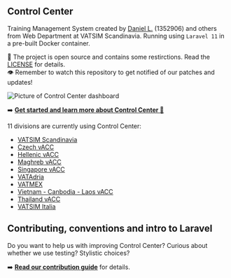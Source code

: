 ## Control Center

Training Management System created by [Daniel L.](https://github.com/blt950) (1352906) and others from Web Department at VATSIM Scandinavia. Running using `Laravel 11` in a pre-built Docker container.

📝 The project is open source and contains some restirctions. Read the [LICENSE](LICENSE) for details.\
👁️ Remember to watch this repository to get notified of our patches and updates!

![Picture of Control Center dashboard](https://github.com/Vatsim-Scandinavia/controlcenter/assets/2505044/e115c1d0-d7e5-41cb-8fd6-0a787f06c0ea)

➡️  **[Get started and learn more about Control Center 📖](https://docs.vatsca.org/controlcenter)**

11 divisions are currently using Control Center:
- [VATSIM Scandinavia](https://vatsim-scandinavia.org)
- [Czech vACC](https://www.vacc-cz.org/)
- [Hellenic vACC](https://hvacc.org/)
- [Maghreb vACC](https://vatsim.ma/)
- [Singapore vACC](https://sinvacc.org/)
- [VATAdria](https://vatadria.com/)
- [VATMEX](https://www.vatmex.com.mx/)
- [Vietnam - Canbodia - Laos vACC](https://vclvacc.net/)
- [Thailand vACC](https://vacc-tha.org/)
- [VATSIM Italia](https://www.vatita.net/)

## Contributing, conventions and intro to Laravel

Do you want to help us with improving Control Center? Curious about whether we use testing? Stylistic choices?

➡️  **[Read our contribution guide](https://docs.vatsca.org/controlcenter/dev/contribute/)** for details.
